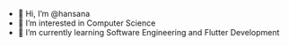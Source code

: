 - 👋 Hi, I’m @hansana
- 👀 I’m interested in Computer Science
- 🌱 I’m currently learning Software Engineering and Flutter Development
<!---
hansanat/hansanat is a ✨ special ✨ repository because its `README.md` (this file) appears on your GitHub profile.
You can click the Preview link to take a look at your changes.
--->
